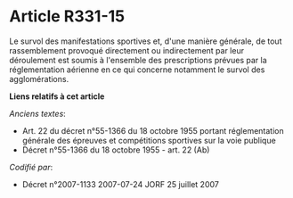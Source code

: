 # Article R331-15

Le survol des manifestations sportives et, d'une manière générale, de tout rassemblement provoqué directement ou
indirectement par leur déroulement est soumis à l'ensemble des prescriptions prévues par la réglementation aérienne en ce qui
concerne notamment le survol des agglomérations.

**Liens relatifs à cet article**

_Anciens textes_:

  - Art. 22 du décret n°55-1366 du 18 octobre 1955 portant réglementation générale des épreuves et compétitions sportives sur la voie publique
  - Décret n°55-1366 du 18 octobre 1955 - art. 22 (Ab)

_Codifié par_:

  - Décret n°2007-1133 2007-07-24 JORF 25 juillet 2007
